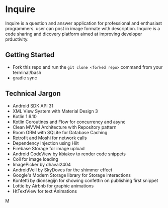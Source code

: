 # Inquire
Inquire is a question and answer application for professional and enthusiast programmers. 
user can post in image formate with description.
Inquire is a code sharing and dicovery platform aimed at improving developer prductivity.

## Getting Started
-   Fork this repo and run the `git clone <forked repo>` command from your terminal/bash
-   gradle sync


## Technical Jargon
- Android SDK API 31
- XML View System with Material Design 3
- Kotlin 1.6.10
- Kotlin Coroutines and Flow for concurrency and async
- Clean MVVM Architecture with Repository pattern
- Room ORM with SQLite for Database Caching
- Retrofit and Moshi for network calls
- Dependency Injection using Hilt
- Firebase Storage for image upload
- Android CodeView by kbiakov to render code snippets
- Coil for image loading
- ImagePicker by dhaval2404
- AndroidVeil by SkyDoves for the shimmer effect
- Google's Modern Storage library for Storage interactions
- Konfetti by dionsegijn for showing confettin on publishing first snippet
- Lottie by Airbnb for graphic animations
- HtTextView for text Animations




M
